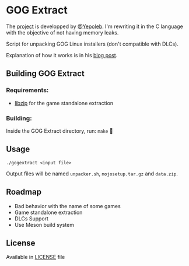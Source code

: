 # GOG Extract

The [project] is developped by [@Yepoleb]. I'm rewriting it in the C language with the objective of not having memory leaks.

Script for unpacking GOG Linux installers (don't compatible with DLCs).

Explanation of how it works is in his [blog post].

## Building GOG Extract
### Requirements:
* [libzip] for the game standalone extraction

### Building:
Inside the GOG Extract directory, run: `make` :frog:

## Usage

`./gogextract <input file>`

Output files will be named `unpacker.sh`, `mojosetup.tar.gz` and `data.zip`.

## Roadmap
* Bad behavior with the name of some games
* Game standalone extraction
* DLCs Support
* Use Meson build system

## License

Available in [LICENSE](LICENSE) file

[@Yepoleb]: https://github.com/Yepoleb
[project]: https://github.com/Yepoleb/gogextract 
[blog post]: https://yepoleb.github.io/blog/2016/10/09/how-the-gog-linux-installers-work/
[libzip]: https://libzip.org/

